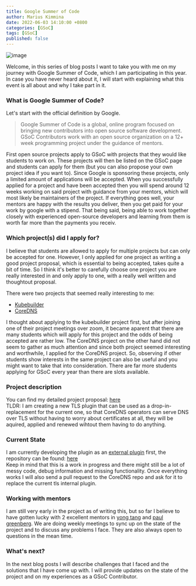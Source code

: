 ```yaml
---
title: Google Summer of Code
author: Marius Kimmina
date: 2022-06-03 14:10:00 +0800
categories: [GSoC]
tags: [GSoC]
published: false
---
```


![image](/images/gsoc/logo.png "gsoc-logo")

Welcome, in this series of blog posts I want to take you with me on my journey with Google Summer of Code, which I am participating in this year.
In case you have never heard about it, I will start with explaining what this event is all about and why I take part in it.

### What is Google Summer of Code?
Let's start with the official definition by Google.
> Google Summer of Code is a global, online program focused on bringing new contributors into open source software development. GSoC Contributors work with an open source organization on a 12+ week programming project under the guidance of mentors.

First open source projects apply to GSoC with projects that they would like students to work on. These projects will then be listed on the GSoC page and students can apply for them (but you can also propose your own project idea if you want to). Since Google is sponsoring these projects, only a limited amount of applications will be accepted. When you successfully applied for a project and have been accepted then you will spend around 12 weeks working on said project with guidance from your mentors, which will most likely be maintainers of the project.
If everything goes well, your mentors are happy with the results you deliver, then you get paid for your work by google with a stipend. That being said, being able to work together closely with experienced open-source developers and learning from them is worth far more than the payments you receiv.


### Which project(s) did I apply for?
I believe that students are allowed to apply for multiple projects but can only be accepted for one. However, I only applied for one project as writing a good project proposal, which is essential to being accepted, takes quite a bit of time. So I think it's better to carefully choose one project you are really interested in and only apply to one, with a really well written and thoughtout proposal.

There were two projects that seemed really interesting to me:

* [Kubebuilder][Kubebuilder]
* [CoreDNS][CoreDNS]

I thought about applying to the kubebuilder project first, but after joining one of their project meetings over zoom, it became aparent that there are many students which will apply for this project and the odds of being accepted are rather low.
The CoreDNS project on the other hand did not seem to gather as much attention and since both project seemed interesting and worthwhile, I applied for the CoreDNS project.
So, observing if other students show interests in the same project can also be useful and you might want to take that into consideration. There are far more students applying for GSoC every year than there are slots available.

### Project description
You can find my detailed project proposal: [here][proposal] \
TLDR: I am creating a new TLS plugin that can be used as a drop-in-replacement for the current one, so that CoreDNS operators can serve DNS over TLS without having to worry about certificates at all, they will be aquired, applied and renewed wihtout them having to do anything.

### Current State
I am currently developing the plugin as an [external plugin][explugins] first, the repository can be found: [here][tlsplus] \
Keep in mind that this is a work in progress and there might still be a lot of messy code, debug information and missing functionality.
Once everything works I will also send a pull request to the CoreDNS repo and ask for it to replace the current tls internal plugin.

### Working with mentors
I am still very early in the project as of writing this, but so far I believe to have gotten lucky with 2 excellent mentors in [yong tang][yongtang] and [paul greenberg][greenpau].
We are doing weekly meetings to sync up on the state of the project and to discuss any problems I face. They are also always open to questions in the mean time.

### What's next?
In the next blog posts I will describe challenges that I faced and the solutions that I have come up with. I will provide updates on the state of the project and on my experiences as a GSoC Contributor.



[yongtang]: https://www.linkedin.com/in/yong-tang/
[greenpau]: https://www.linkedin.com/in/greenpau/
[Kubebuilder]: https://github.com/kubernetes-sigs/kubebuilder
[CoreDNS]: https://github.com/coredns/coredns
[explugins]: https://coredns.io/explugins/
[proposal]: https://github.com/coredns/rfc/pull/13
[tlsplus]: https://github.com/mariuskimmina/tlsplus

